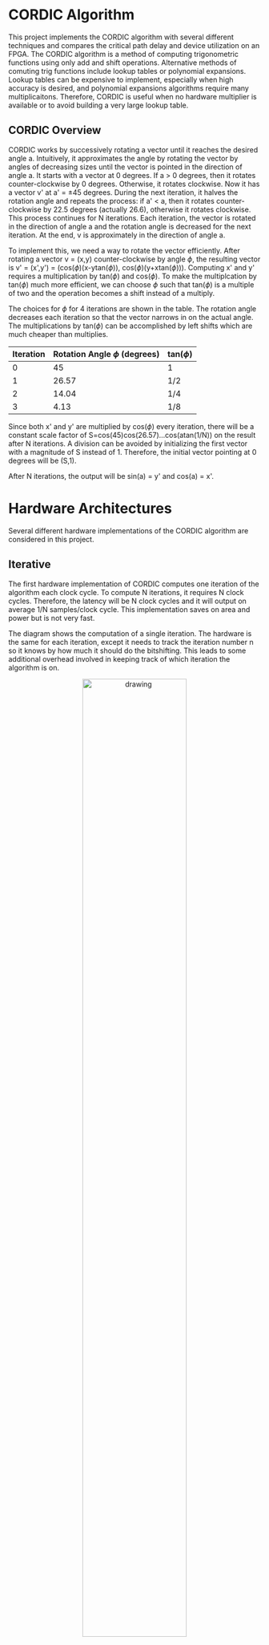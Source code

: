 # CORDIC Algorithm

This project implements the CORDIC algorithm with several different techniques and compares the critical path delay and device utilization on an FPGA. The CORDIC algorithm is a method of computing trigonometric functions using only add and shift operations. Alternative methods of comuting trig functions include lookup tables or polynomial expansions. Lookup tables can be expensive to implement, especially when high accuracy is desired, and polynomial expansions algorithms require many multiplicaitons. Therefore, CORDIC is useful when no hardware multiplier is available or to avoid building a very large lookup table.

## CORDIC Overview

CORDIC works by successively rotating a vector until it reaches the desired angle a. Intuitively, it approximates the angle by rotating the vector by angles of decreasing sizes until the vector is pointed in the direction of angle a. It starts with a vector at 0 degrees. If a > 0 degrees, then it rotates counter-clockwise by 0 degrees. Otherwise, it rotates clockwise. Now it has a vector v' at a' = ±45 degrees. During the next iteration, it halves the rotation angle and repeats the process: if a' < a, then it rotates counter-clockwise by 22.5 degrees (actually 26.6), otherwise it rotates clockwise. This process continues for N iterations. Each iteration, the vector is rotated in the direction of angle a and the rotation angle is decreased for the next iteration. At the end, v is approximately in the direction of angle a.

To implement this, we need a way to rotate the vector efficiently. After rotating a vector v = (x,y) counter-clockwise by angle $\phi$, the resulting vector is v' = (x',y') = (cos($\phi$)(x-ytan($\phi$)), cos($\phi$)(y+xtan($\phi$))). Computing x' and y' requires a multiplication by tan($\phi$) and cos($\phi$). To make the multiplcation by tan($\phi$) much more efficient, we can choose $\phi$ such that tan($\phi$) is a multiple of two and the operation becomes a shift instead of a multiply.

The choices for $\phi$ for 4 iterations are shown in the table. The rotation angle decreases each iteration so that the vector narrows in on the actual angle. The multiplications by tan($\phi$) can be accomplished by left shifts which are much cheaper than multiplies.

| Iteration | Rotation Angle $\phi$ (degrees) | tan($\phi$) |
| --------- | ----------------------- | ----------- |
| 0 | 45 | 1 |
| 1 | 26.57 | 1/2 |
| 2 | 14.04 | 1/4 |
| 3 | 4.13 | 1/8 |

Since both x' and y' are multiplied by cos($\phi$) every iteration, there  will be a constant scale factor of S=cos(45)cos(26.57)...cos(atan(1/N)) on the result after N iterations. A division can be avoided by initializing the first vector with a magnitude of S instead of 1. Therefore, the initial vector pointing at 0 degrees will be (S,1).

After N iterations, the output will be sin(a) = y' and cos(a) = x'.


# Hardware Architectures

Several different hardware implementations of the CORDIC algorithm are considered in this project.

## Iterative
The first hardware implementation of CORDIC computes one iteration of the algorithm each clock cycle. To compute N iterations, it requires N clock cycles. Therefore, the latency will be N clock cycles and it will output on average 1/N samples/clock cycle. This implementation saves on area and power but is not very fast.

The diagram shows the computation of a single iteration. The hardware is the same for each iteration, except it needs to track the iteration number n so it knows by how much it should do the bitshifting. This leads to some additional  overhead involved in keeping track of which iteration the algorithm is on.

<figure>
<p align="center"> <img src="images/hardware.PNG" alt="drawing" width="70%"/> </p>
<figcaption>Image source : https://cnmat.org/~norbert/cordic/node6.html</figcaption>
</figure>


One of the benefits of the iterative implementation is that the accuracy of the output can be improved without increasing the area of the design. However, it will cause an increase in latency since accuracy improvements require increasing N.


## Loop Unrolled / Pipelined
The loop in the previous hardware implementation can be unrolled and pipelined. Each pipeline stage computes one iteration of the CORDIC algorithm. For a configuration requiring N iterations, there are N pipeline stages. This results in N times the hardware of the iterative implementation, so the design will increase in area and power consumption. The latency is still N clock cycles. However, it can now output 1 sample/clock cycle. The counter from the iterative implementation can be removed because the iteraiton number is determined by which pipeline stage the data is at.

This implementation can be adjusted by changing how many iterations are in each pipeline stage. If the pipeline registers are placed every 2 clock cycles, then the latency becomes N/2 clock cycles with the same amount of hardware. However, because an iteration depends on the output of the previous iteration, this will increase the critical path delay.

## Bit serial
The previous implementations are bit-parallel because they operate on all the bits at once. In a bit-serial implementation, the additions are computed one bit at a time. Each iteration will take 16 clock cycles to compute the addition of the 16-bit numbers, but the critical path is much faster so it can be driven with a much faster clock. The diagram shows the hardware for a single iteration using bit serial adders.
<figure>
<p align="center"> <img src="images/hardware_bitserial.PNG" alt="drawing" width="70%"/> </p>
<figcaption>Image source : https://cnmat.org/~norbert/cordic/node8.html</figcaption>
</figure>


# Results
All designs were simulated with Modelsim using testbench.sv to verify that the outputs are correct. The test inputs were angles between 0 to 1.5 radians in increments of 0.1 radians.

## Output Error
When computing sin(a) with N iterations, the algorithm will compute sin(a') for some angle a' within atan(1/N) radians of a. Therefore, the output error will be bounded by sin(arctan(1/N)). For N = 14, the maximum output error is 0.062378286. In practice, the average error of the output is much lower than the theoretical maximum. The average output error for different iteration lengths is graphed below.

<figure>
<p align="center"> <img src="images/output_error.png" alt="drawing" width="70%"/> </p>
</figure>

## Vivado Synthesis
The designs were also synthesized using Xilinx Vivado to compare device utilization and critical path length. The table shows the delay of the critical path in each design. The iterative and pipelined have almost the same critical path, because each pipeline stage is essentially the same as the iterative design. The pipelined implementation that computes 2 iterations in a single clock cycle has the longest critical path. This implementation can compute 1 CORDIC iteration every 2.3875ns, which is an improvement on the basic pipelined implementation that does 1 iteration every 3.075ns. The bit serial has the lowest critical path, but it's still not enough to make up for taking more clock cycles for each iteration due to doing the addition one bit at a time. This could probably be optimized a bit more by adjusting the control logic.

| Algorithm                  | Critical Path Delay (ns) |
| -------------------------------| ------- |
| **Iterative**                  | 3.098   |
| **Loop Unrolled/Pipelined**    | 3.075   |
| **2 Loop Unrolled/Pipelined**  | 4.775   |
| **Bit Serial**                 | 2.653   |

The next table shows the device utilization when implemented in an FPGA. The iterative and bit serial implementations were the smallest because they only have hardware to compute a single iteration at one time. The pipelined implementations use more registers because they need to have pipeline registers for each stage, and also they use more LUTs because they need to be computing N = 8 different iterations at once. The two pipelined implementations use a similar number of LUTs, since they both have hardware to compute N = 8 iterations. However, the 2 loop pipeline implementation uses fewer registers, since there are only 4 pipeline stages (since it computes 2 iterations per stage).

| Algorithm              | LUTs | Registers |
| -------------------------------| ------- | ------- |
| **Iterative**                  | 141   | 52 |
| **Loop Unrolled/Pipelined**    | 404   | 338 |
| **2 Loop Unrolled/Pipelined**  | 442   | 191 |
| **Bit Serial**                 | 109   | 124 |

The previous results were obtained with the number of iterations set to N = 8. The table below compares the cost of increasing the number of iterations for the iterative and pipelined implementations. For both designs, the critical path delays increase slightly with N.

For the iterative design, the number of LUTs and registers also don't increase significantly with N, because there is still only hardware for one iteration. The only increase in device utilization was when increasing from N=8 to N=10, which occurs because the counter to track which iteration it's on increased from 3 to 4 bits. From N=10 to N=14, the device utilization remains constant.

The pipelined implementation's device utilization increases much more with N since it needs to add extra pipeline stages. It becomes much more expensive to implement a high accuracy pipelined CORDIC than the iterative CORDIC. However, if throughput is an issue than it might be worth using the pipelined instead of iterative implementation.

| Algorithm              | N | Critical Path Delay (ns) | LUTs | Registers |
| -------------------------------|------- | ------- | ------- | ------- |
| **Iterative**                  | 8 | 3.098   | 141   | 52 |
| **Iterative**                  | 10 | 3.772   | 157  | 53 |
| **Iterative**                  | 12 | 3.702   | 157   | 53 |
| **Iterative**                  | 14 | 3.771   | 147   | 53 |
| | | | |
| **Loop Unrolled/Pipelined**    | 8 | 3.075   | 404   | 338 |
| **Loop Unrolled/Pipelined**    | 10 | 3.347   | 518   | 434 |
| **Loop Unrolled/Pipelined**    | 12 | 2.967   | 632   | 530 |
| **Loop Unrolled/Pipelined**    | 14 | 3.123  | 746   | 626 |

# References
https://redirect.cs.umbc.edu/~tinoosh/cmpe691/slides/CORDIC-gmu.pdf
https://cnmat.org/~norbert/cordic/node5.html
